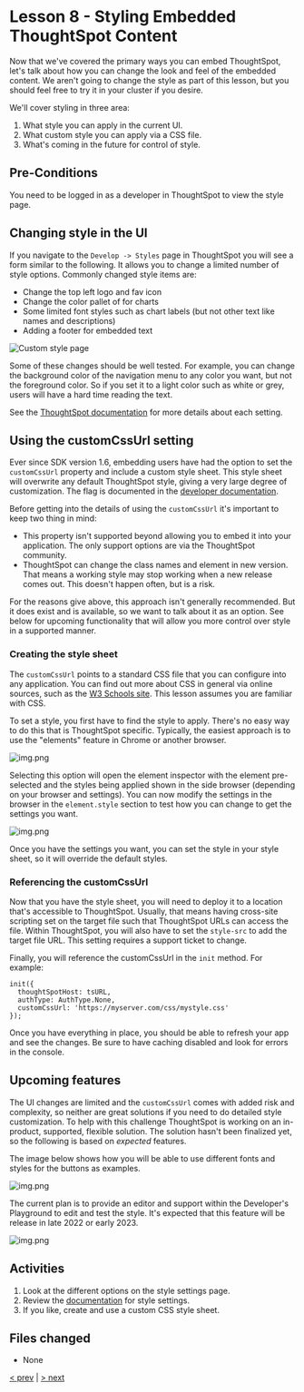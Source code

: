 # Lesson 8 - Styling Embedded ThoughtSpot Content

Now that we've covered the primary ways you can embed ThoughtSpot, let's talk about how you can change the look and feel of the embedded content.  We aren't going to change the style as part of this lesson, but you should feel free to try it in your cluster if you desire.

We'll cover styling in three area:

1. What style you can apply in the current UI.
2. What custom style you can apply via a CSS file.
3. What's coming in the future for control of style.

## Pre-Conditions

You need to be logged in as a developer in ThoughtSpot to view the style page.

## Changing style in the UI

If you navigate to the `Develop -> Styles` page in ThoughtSpot you will see a form similar to the following.  It allows you to change a limited number of style options.   Commonly changed style items are:

* Change the top left logo and fav icon
* Change the color pallet of for charts
* Some limited font styles such as chart labels (but not other text like names and descriptions)
* Adding a footer for embedded text

![Custom style page](images/style-page.png)

Some of these changes should be well tested.  For example, you can change the background color of the navigation menu to any color you want, but not the foreground color.  So if you set it to a light color such as white or grey, users will have a hard time reading the text.  

See the [ThoughtSpot documentation](https://docs.thoughtspot.com/cloud/latest/style-customization) for more details about each setting.

## Using the customCssUrl setting

Ever since SDK version 1.6, embedding users have had the option to set the `customCssUrl` property and include a custom style sheet.  This style sheet will overwrite any default ThoughtSpot style, giving a very large degree of customization.  The flag is documented in the [developer documentation](https://developers.thoughtspot.com/docs/typedoc/interfaces/EmbedConfig.html#customCssUrl).

Before getting into the details of using the `customCssUrl` it's important to keep two thing in mind:
* This property isn't supported beyond allowing you to embed it into your application.  The only support options are via the ThoughtSpot community.
* ThoughtSpot can change the class names and element in new version.  That means a working style may stop working when a new release comes out.  This doesn't happen often, but is a risk.

For the reasons give above, this approach isn't generally recommended.  But it does exist and is available, so we want to talk about it as an option.  See below for upcoming functionality that will allow you more control over style in a supported manner.

### Creating the style sheet

The `customCssUrl` points to a standard CSS file that you can configure into any application.  You can find out more about CSS in general via online sources, such as the [W3 Schools site](https://www.w3schools.com/css/default.asp).  This lesson assumes you are familiar with CSS.

To set a style, you first have to find the style to apply.  There's no easy way to do this that is ThoughtSpot specific.  Typically, the easiest approach is to use the "elements" feature in Chrome or another browser.  

![img.png](images/inspect-element.png)

Selecting this option will open the element inspector with the element pre-selected and the styles being applied shown in the side browser (depending on your browser and settings).  You can now modify the settings in the browser in the `element.style` section to test how you can change to get the settings you want.

![img.png](images/elements-inspector.png)

Once you have the settings you want, you can set the style in your style sheet, so it will override the default styles.  

### Referencing the customCssUrl

Now that you have the style sheet, you will need to deploy it to a location that's accessible to ThoughtSpot.  Usually, that means having cross-site scripting set on the target file such that ThoughtSpot URLs can access the file.  Within ThoughtSpot, you will also have to set the `style-src` to add the target file URL.  This setting requires a support ticket to change.

Finally, you will reference the customCssUrl in the `init` method.  For example:

~~~
init({
  thoughtSpotHost: tsURL,
  authType: AuthType.None,
  customCssUrl: 'https://myserver.com/css/mystyle.css'
});
~~~

Once you have everything in place, you should be able to refresh your app and see the changes.  Be sure to have caching disabled and look for errors in the console.  

## Upcoming features

The UI changes are limited and the `customCssUrl` comes with added risk and complexity, so neither are great solutions if you need to do detailed style customization.  To help with this challenge ThoughtSpot is working on an in-product, supported, flexible solution.  The solution hasn't been finalized yet, so the following is based on _expected_ features.

The image below shows how you will be able to use different fonts and styles for the buttons as examples.

![img.png](images/example-css-results.png)

The current plan is to provide an editor and support within the Developer's Playground to edit and test the style.  It's expected that this feature will be release in late 2022 or early 2023.  

![img.png](images/css-editor.png)

## Activities

1. Look at the different options on the style settings page.
2. Review the [documentation](https://docs.thoughtspot.com/cloud/latest/style-customization) for style settings.  
3. If you like, create and use a custom CSS style sheet.

## Files changed

* None

[< prev](../lesson-09-embed-full-app/README-09) | [> next](../lesson-09-code-helpers/README-09.md)
